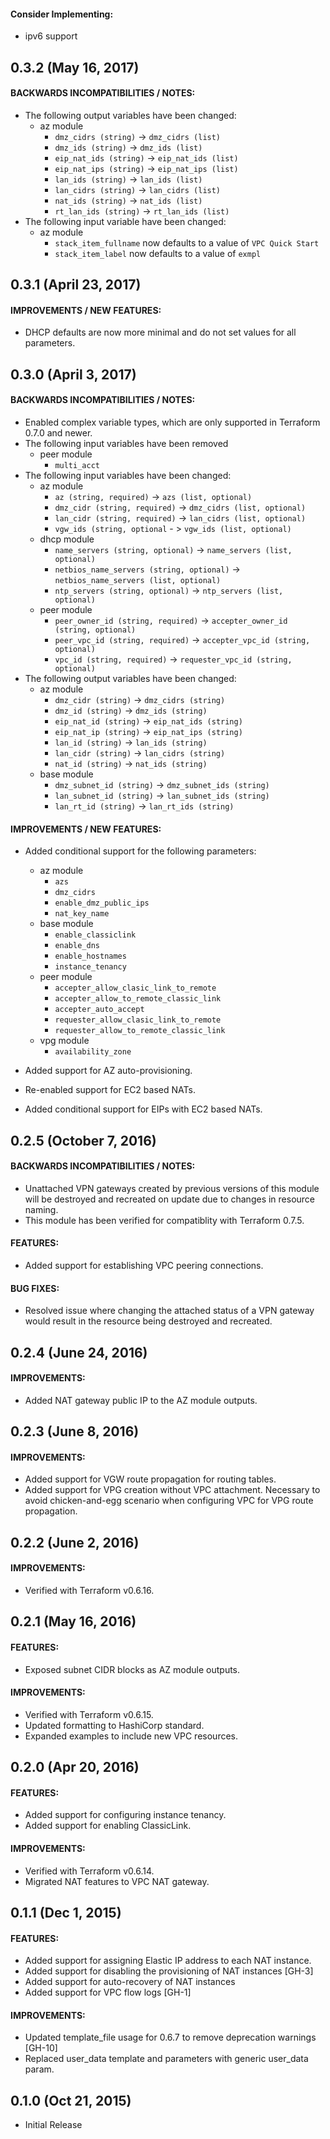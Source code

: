 #### Consider Implementing:
* ipv6 support

## 0.3.2 (May 16, 2017)

#### BACKWARDS INCOMPATIBILITIES / NOTES:
* The following output variables have been changed:
  * az module
    * `dmz_cidrs (string)` -> `dmz_cidrs (list)`
    * `dmz_ids (string)` -> `dmz_ids (list)`
    * `eip_nat_ids (string)` -> `eip_nat_ids (list)`
    * `eip_nat_ips (string)` -> `eip_nat_ips (list)`
    * `lan_ids (string)` -> `lan_ids (list)`
    * `lan_cidrs (string)` -> `lan_cidrs (list)`
    * `nat_ids (string)` -> `nat_ids (list)`
    * `rt_lan_ids (string)` -> `rt_lan_ids (list)`
* The following input variable have been changed:
  * az module
    * `stack_item_fullname` now defaults to a value of `VPC Quick Start`
    * `stack_item_label` now defaults to a value of `exmpl`

## 0.3.1 (April 23, 2017)

#### IMPROVEMENTS / NEW FEATURES:
* DHCP defaults are now more minimal and do not set values for all parameters.

## 0.3.0 (April 3, 2017)

#### BACKWARDS INCOMPATIBILITIES / NOTES:
* Enabled complex variable types, which are only supported in Terraform 0.7.0 and newer.
* The following input variables have been removed
  * peer module
    * `multi_acct`
* The following input variables have been changed:
  * az module
    * `az (string, required)` -> `azs (list, optional)`
    * `dmz_cidr (string, required)` -> `dmz_cidrs (list, optional)`
    * `lan_cidr (string, required)` -> `lan_cidrs (list, optional)`
    * `vgw_ids (string, optional` - > `vgw_ids (list, optional)`
  * dhcp module
    * `name_servers (string, optional)` -> `name_servers (list, optional)`
    * `netbios_name_servers (string, optional)` -> `netbios_name_servers (list, optional)`
    * `ntp_servers (string, optional)` -> `ntp_servers (list, optional)`
  * peer module
    * `peer_owner_id (string, required)` -> `accepter_owner_id (string, optional)`
    * `peer_vpc_id (string, required)` -> `accepter_vpc_id (string, optional)`
    * `vpc_id (string, required)` -> `requester_vpc_id (string, optional)`
* The following output variables have been changed:
  * az module
    * `dmz_cidr (string)` -> `dmz_cidrs (string)`
    * `dmz_id (string)` -> `dmz_ids (string)`
    * `eip_nat_id (string)` -> `eip_nat_ids (string)`
    * `eip_nat_ip (string)` -> `eip_nat_ips (string)`
    * `lan_id (string)` -> `lan_ids (string)`
    * `lan_cidr (string)` -> `lan_cidrs (string)`
    * `nat_id (string)` -> `nat_ids (string)`
  * base module
    * `dmz_subnet_id (string)` -> `dmz_subnet_ids (string)`
    * `lan_subnet_id (string)` -> `lan_subnet_ids (string)`
    * `lan_rt_id (string)` -> `lan_rt_ids (string)`

#### IMPROVEMENTS / NEW FEATURES:
* Added conditional support for the following parameters:
  * az module
    * `azs`
    * `dmz_cidrs`
    * `enable_dmz_public_ips`
    * `nat_key_name`
  * base module
    * `enable_classiclink`
    * `enable_dns`
    * `enable_hostnames`
    * `instance_tenancy`
  * peer module
    * `accepter_allow_clasic_link_to_remote`
    * `accepter_allow_to_remote_classic_link`
    * `accepter_auto_accept`
    * `requester_allow_clasic_link_to_remote`
    * `requester_allow_to_remote_classic_link`
  * vpg module
    * `availability_zone`

* Added support for AZ auto-provisioning.
* Re-enabled support for EC2 based NATs.
* Added conditional support for EIPs with EC2 based NATs.

## 0.2.5 (October 7, 2016)

#### BACKWARDS INCOMPATIBILITIES / NOTES:
* Unattached VPN gateways created by previous versions of this module will be destroyed and recreated on update due to changes in resource naming.
* This module has been verified for compatiblity with Terraform 0.7.5.

#### FEATURES:
* Added support for establishing VPC peering connections.

#### BUG FIXES:
* Resolved issue where changing the attached status of a VPN gateway would result in the resource being destroyed and recreated.

## 0.2.4 (June 24, 2016)

#### IMPROVEMENTS:
* Added NAT gateway public IP to the AZ module outputs.

## 0.2.3 (June 8, 2016)

#### IMPROVEMENTS:
* Added support for VGW route propagation for routing tables.
* Added support for VPG creation without VPC attachment. Necessary to avoid chicken-and-egg scenario when configuring VPC for VPG route propagation.

## 0.2.2 (June 2, 2016)

#### IMPROVEMENTS:
* Verified with Terraform v0.6.16.

## 0.2.1 (May 16, 2016)

#### FEATURES:
* Exposed subnet CIDR blocks as AZ module outputs.

#### IMPROVEMENTS:
* Verified with Terraform v0.6.15.
* Updated formatting to HashiCorp standard.
* Expanded examples to include new VPC resources.

## 0.2.0 (Apr 20, 2016)

#### FEATURES:
* Added support for configuring instance tenancy.
* Added support for enabling ClassicLink.

#### IMPROVEMENTS:
* Verified with Terraform v0.6.14.
* Migrated NAT features to VPC NAT gateway.

## 0.1.1 (Dec 1, 2015)

#### FEATURES:
* Added support for assigning Elastic IP address to each NAT instance.
* Added support for disabling the provisioning of NAT instances [GH-3]
* Added support for auto-recovery of NAT instances
* Added support for VPC flow logs [GH-1]

#### IMPROVEMENTS:
* Updated template_file usage for 0.6.7 to remove deprecation warnings [GH-10]
* Replaced user_data template and parameters with generic user_data param.

## 0.1.0 (Oct 21, 2015)

* Initial Release
